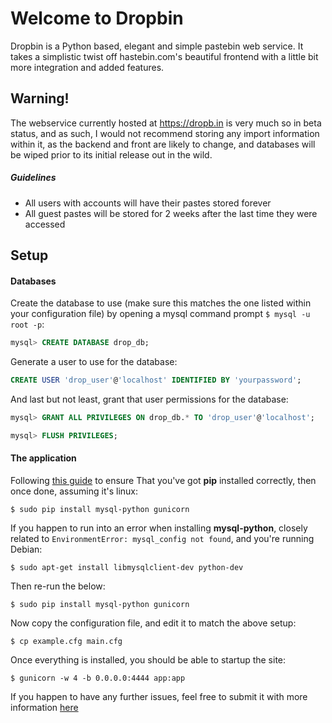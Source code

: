 # Welcome to Dropbin
Dropbin is a Python based, elegant and simple pastebin web service. It takes a
simplistic twist off hastebin.com's beautiful frontend with a little bit more
integration and added features.

## Warning!

The webservice currently hosted at https://dropb.in is very much so in beta status,
and as such, I would not recommend storing any import information within it, as
the backend and front are likely to change, and databases will be wiped prior to
its initial release out in the wild.


##### Guidelines

   * All users with accounts will have their pastes stored forever
   * All guest pastes will be stored for 2 weeks after the last time they were
     accessed


## Setup

#### Databases

Create the database to use (make sure this matches the one listed within your
configuration file) by opening a mysql command prompt `$ mysql -u root -p`:

```sql
mysql> CREATE DATABASE drop_db;
```

Generate a user to use for the database:

```sql
CREATE USER 'drop_user'@'localhost' IDENTIFIED BY 'yourpassword';
```

And last but not least, grant that user permissions for the database:

```sql
mysql> GRANT ALL PRIVILEGES ON drop_db.* TO 'drop_user'@'localhost';
```

```sql
mysql> FLUSH PRIVILEGES;
```

#### The application

Following [this guide](https://pip.pypa.io/en/latest/installing.html) to ensure
That you've got **pip** installed correctly, then once done, assuming it's linux:

```
$ sudo pip install mysql-python gunicorn
```

If you happen to run into an error when installing **mysql-python**, closely
related to `EnvironmentError: mysql_config not found`, and you're running Debian:

```
$ sudo apt-get install libmysqlclient-dev python-dev
```

Then re-run the below:

```
$ sudo pip install mysql-python gunicorn
```

Now copy the configuration file, and edit it to match the above setup:

```
$ cp example.cfg main.cfg
```

Once everything is installed, you should be able to startup the site:

```
$ gunicorn -w 4 -b 0.0.0.0:4444 app:app
```

If you happen to have any further issues, feel free to submit it with more
information [here](https://github.com/lrstanley/dropbin/issues)
